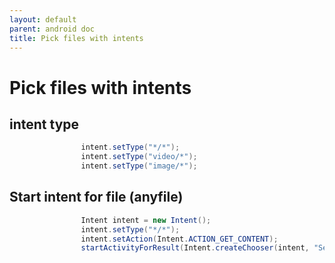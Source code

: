 ```yaml
---
layout: default
parent: android doc
title: Pick files with intents
---
```

# Pick files with intents

## intent type
```java 
                intent.setType("*/*");
                intent.setType("video/*");
                intent.setType("image/*");

```

## Start intent for file (anyfile)
```java 
                Intent intent = new Intent();
                intent.setType("*/*");
                intent.setAction(Intent.ACTION_GET_CONTENT);
                startActivityForResult(Intent.createChooser(intent, "Select Picture"), PICK_FILE_CODE);

```
